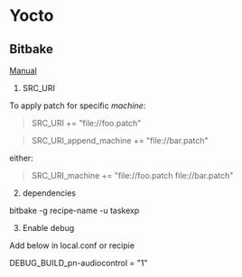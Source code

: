 # Yocto

## Bitbake

[Manual](https://www.yoctoproject.org/docs/1.6/bitbake-user-manual/bitbake-user-manual.html)

1. SRC_URI

To apply patch for specific *machine*:

> SRC_URI += "file://foo.patch"

> SRC_URI_append_machine += "file://bar.patch"

either:

> SRC_URI_machine += "file://foo.patch file://bar.patch"

2. dependencies

bitbake -g recipe-name -u taskexp

3. Enable debug

Add below in local.conf or recipie

DEBUG_BUILD_pn-audiocontrol = "1"
